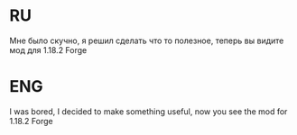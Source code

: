 # RU

Мне было скучно, я решил сделать что то полезное, теперь вы видите мод для 1.18.2 Forge

# ENG

I was bored, I decided to make something useful, now you see the mod for 1.18.2 Forge
